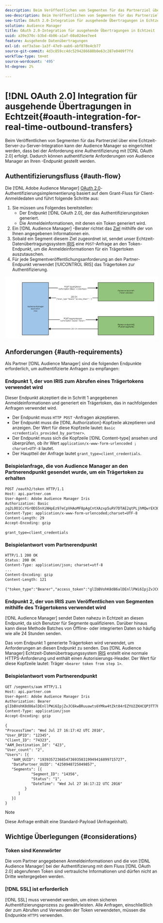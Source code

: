 ```yaml
---
description: Beim Veröffentlichen von Segmenten für das Partnerziel über eine Echtzeit-Server-zu-Server-Integration kann Audience Manager so eingerichtet werden, dass bei der Erstellung der Anforderungen eine Authentifizierung mit OAuth 2.0 erfolgt. Dadurch können authentifizierte Anforderungen von Audience Manager an Ihren -Endpunkt gestellt werden.
seo-description: Beim Veröffentlichen von Segmenten für das Partnerziel über eine Echtzeit-Server-zu-Server-Integration kann Audience Manager so eingerichtet werden, dass bei der Erstellung der Anforderungen eine Authentifizierung mit OAuth 2.0 erfolgt. Dadurch können authentifizierte Anforderungen von Audience Manager an Ihren -Endpunkt gestellt werden.
seo-title: OAuth 2.0-Integration für ausgehende Übertragungen in Echtzeit
solution: Audience Manager
title: OAuth 2.0-Integration für ausgehende Übertragungen in Echtzeit
uuid: a39e370c-b3bd-4b06-a1af-60a024ee7ee4
feature: Ausgehende Datenübertragungen
exl-id: eef3a3ae-1a3f-47e9-aab6-abf878e4cb77
source-git-commit: 4d3c859cc4dc5294286680b0e63c287e0409f7fd
workflow-type: tm+mt
source-wordcount: '495'
ht-degree: 2%

---
```


# [!DNL OAuth 2.0] Integration für ausgehende Übertragungen in Echtzeit{#oauth-integration-for-real-time-outbound-transfers}

Beim Veröffentlichen von Segmenten für das Partnerziel über eine Echtzeit-Server-zu-Server-Integration kann der Audience Manager so eingerichtet werden, dass bei der Anforderung eine Authentifizierung mit [!DNL OAuth 2.0] erfolgt. Dadurch können authentifizierte Anforderungen von Audience Manager an Ihren -Endpunkt gestellt werden.

## Authentifizierungsfluss {#auth-flow}

Die [!DNL Adobe Audience Manager] [OAuth 2.0](https://tools.ietf.org/html/rfc6749#section-4.4)-Authentifizierungsimplementierung basiert auf dem Grant-Fluss für Client-Anmeldedaten und führt folgende Schritte aus:

1. Sie müssen uns Folgendes bereitstellen:
   * Der Endpunkt [!DNL OAuth 2.0], der das Authentifizierungstoken generiert.
   * Die Anmeldeinformationen, mit denen ein Token generiert wird.
1. Ein [!DNL Audience Manager] -Berater richtet das [Ziel](../../../features/destinations/destinations.md) mithilfe der von Ihnen angegebenen Informationen ein.
1. Sobald ein Segment diesem Ziel zugeordnet ist, sendet unser Echtzeit-Datenübertragungssystem [IRIS](../../../reference/system-components/components-data-action.md#iris) eine `POST`-Anfrage an den Token-Endpunkt, um die Anmeldeinformationen für ein Trägertoken auszutauschen.
1. Für jede Segmentveröffentlichungsanforderung an den Partner-Endpunkt verwendet [!UICONTROL IRIS] das Trägertoken zur Authentifizierung.

![](assets/oauth2-iris.png)

## Anforderungen {#auth-requirements}

Als Partner [!DNL Audience Manager] sind die folgenden Endpunkte erforderlich, um authentifizierte Anfragen zu empfangen:

### Endpunkt 1, der von IRIS zum Abrufen eines Trägertokens verwendet wird

Dieser Endpunkt akzeptiert die in Schritt 1 angegebenen Anmeldeinformationen und generiert ein Trägertoken, das in nachfolgenden Anfragen verwendet wird.

* Der Endpunkt muss `HTTP POST` -Anfragen akzeptieren.
* Der Endpunkt muss die [!DNL Authorization]-Kopfzeile akzeptieren und anzeigen. Der Wert für diese Kopfzeile lautet: `Basic <credentials_provided_by_partner>`.
* Der Endpunkt muss sich die Kopfzeile [!DNL Content-type] ansehen und überprüfen, ob ihr Wert `application/x-www-form-urlencoded ; charset=UTF-8` lautet.
* Der Hauptteil der Anfrage lautet `grant_type=client_credentials`.

### Beispielanfrage, die von Audience Manager an den Partnerendpunkt gesendet wurde, um ein Trägertoken zu erhalten

```
POST /oauth2/token HTTP/1.1
Host: api.partner.com
User-Agent: Adobe Audience Manager Iris
Authorization: Basic zq2LOO1CcYGrODS5nXiNHpEz97eCpVHAoMF8pAgCntXAzxp5uRV7DTAE2qtPLjhMQwrEX3O6MHV4S
Content-Type: application/x-www-form-urlencoded;charset=UTF-8
Content-Length: 29
Accept-Encoding: gzip
  
grant_type=client_credentials
```

### Beispielantwort vom Partnerendpunkt

```
HTTP/1.1 200 OK
Status: 200 OK
Content-Type: application/json; charset=utf-8
...
Content-Encoding: gzip
Content-Length: 121
  
{"token_type":"Bearer","access_token":"glIbBVohK8d86alDEnllPWi6IpjZvJC6kwBRuuawts6YMkw4tZkt84rEZYU2ZKHCQP3TT7PnzCQPI0yY"}
```

### Endpunkt 2, der von IRIS zum Veröffentlichen von Segmenten mithilfe des Trägertokens verwendet wird

[!DNL Audience Manager] sendet Daten nahezu in Echtzeit an diesen Endpunkt, da sich Benutzer für Segmente qualifizieren. Darüber hinaus kann diese Methode Batches von Offline- oder integrierten Daten so häufig wie alle 24 Stunden senden.

Das vom Endpunkt 1 generierte Trägertoken wird verwendet, um Anforderungen an diesen Endpunkt zu senden. Das [!DNL Audience Manager] Echtzeit-Datenübertragungssystem [IRIS](../../../reference/system-components/components-data-action.md#iris) erstellt eine normale HTTPS-Anforderung und enthält einen Autorisierungs-Header. Der Wert für diese Kopfzeile lautet: Träger `<bearer token from step 1>`.

### Beispielantwort vom Partnerendpunkt

```
GET /segments/aam HTTP/1.1
Host: api.partner.com
User-Agent: Adobe Audience Manager Iris
Authorization: Bearer glIbBVohK8d86alDEnllPWi6IpjZvJC6kwBRuuawts6YMkw4tZkt84rEZYU2ZKHCQP3TT7PnzCQPI0yY
Content-Type: application/json
Accept-Encoding: gzip
   
{
"ProcessTime": "Wed Jul 27 16:17:42 UTC 2016",
"User_DPID": "12345",
"Client_ID": "74323",
"AAM_Destination_Id": "423",
"User_count": "2",
"Users": [{
   "AAM_UUID": "19393572368547369350319949416899715727",
   "DataPartner_UUID": "4250948725049857",
   "Segments": [{
            "Segment_ID": "14356",
            "Status": "1",
            "DateTime": "Wed Jul 27 16:17:22 UTC 2016"
         }
      ]
   }]
}
```

>[!NOTE]
>
>Diese Anfrage enthält eine Standard-Payload (Anfrageinhalt).

## Wichtige Überlegungen {#considerations}

### Token sind Kennwörter

Die vom Partner angegebenen Anmeldeinformationen und die von [!DNL Audience Manager] bei der Authentifizierung mit dem Fluss [!DNL OAuth 2.0] abgerufenen Token sind vertrauliche Informationen und dürfen nicht an Dritte weitergegeben werden.

### [!DNL SSL] ist erforderlich

[!DNL SSL] muss verwendet werden, um einen sicheren Authentifizierungsprozess zu gewährleisten. Alle Anfragen, einschließlich der zum Abrufen und Verwenden der Token verwendeten, müssen die Endpunkte `HTTPS` verwenden.
